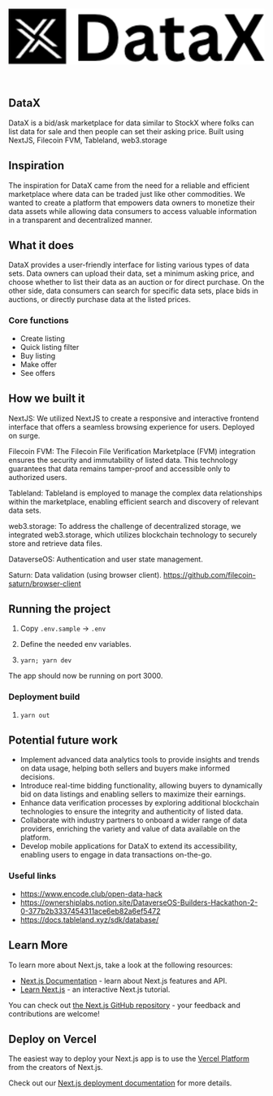 <br/>
<p align='center'>
    <img src='./public/logo.png' width=600 />
</p>
<br/>

DataX
---

DataX is a bid/ask marketplace for data similar to StockX where folks can list data for sale and then people can set their asking price. Built using NextJS, Filecoin FVM, Tableland, web3.storage

## Inspiration

The inspiration for DataX came from the need for a reliable and efficient marketplace where data can be traded just like other commodities. We wanted to create a platform that empowers data owners to monetize their data assets while allowing data consumers to access valuable information in a transparent and decentralized manner.



## What it does

DataX provides a user-friendly interface for listing various types of data sets. Data owners can upload their data, set a minimum asking price, and choose whether to list their data as an auction or for direct purchase. On the other side, data consumers can search for specific data sets, place bids in auctions, or directly purchase data at the listed prices.


### Core functions
* Create listing
* Quick listing filter
* Buy listing
* Make offer
* See offers


## How we built it

NextJS: We utilized NextJS to create a responsive and interactive frontend interface that offers a seamless browsing experience for users. Deployed on surge.

Filecoin FVM: The Filecoin File Verification Marketplace (FVM) integration ensures the security and immutability of listed data. This technology guarantees that data remains tamper-proof and accessible only to authorized users.

Tableland: Tableland is employed to manage the complex data relationships within the marketplace, enabling efficient search and discovery of relevant data sets.

web3.storage: To address the challenge of decentralized storage, we integrated web3.storage, which utilizes blockchain technology to securely store and retrieve data files.

DataverseOS: Authentication and user state management.

Saturn: Data validation (using browser client). https://github.com/filecoin-saturn/browser-client



## Running the project

1. Copy `.env.sample` -> `.env`

2. Define the needed env variables.

3. `yarn; yarn dev`

The app should now be running on port 3000.

### Deployment build

1. `yarn out`

<!-- ## Challenges we ran into

## Accomplishments that we're proud of

## What we learned -->

## Potential future work
* Implement advanced data analytics tools to provide insights and trends on data usage, helping both sellers and buyers make informed decisions.
* Introduce real-time bidding functionality, allowing buyers to dynamically bid on data listings and enabling sellers to maximize their earnings.
* Enhance data verification processes by exploring additional blockchain technologies to ensure the integrity and authenticity of listed data.
* Collaborate with industry partners to onboard a wider range of data providers, enriching the variety and value of data available on the platform.
* Develop mobile applications for DataX to extend its accessibility, enabling users to engage in data transactions on-the-go.


### Useful links
* https://www.encode.club/open-data-hack
* https://ownershiplabs.notion.site/DataverseOS-Builders-Hackathon-2-0-377b2b3337454311ace6eb82a6ef5472
* https://docs.tableland.xyz/sdk/database/

## Learn More

To learn more about Next.js, take a look at the following resources:

- [Next.js Documentation](https://nextjs.org/docs) - learn about Next.js features and API.
- [Learn Next.js](https://nextjs.org/learn) - an interactive Next.js tutorial.

You can check out [the Next.js GitHub repository](https://github.com/vercel/next.js/) - your feedback and contributions are welcome!

## Deploy on Vercel

The easiest way to deploy your Next.js app is to use the [Vercel Platform](https://vercel.com/new?utm_medium=default-template&filter=next.js&utm_source=create-next-app&utm_campaign=create-next-app-readme) from the creators of Next.js.

Check out our [Next.js deployment documentation](https://nextjs.org/docs/deployment) for more details.
